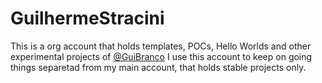 # GuilhermeStracini

This is a org account that holds templates, POCs, Hello Worlds and other experimental projects of [@GuiBranco](https://github.com/guibranco)
I use this account to keep on going things separetad from my main account, that holds stable projects only.
